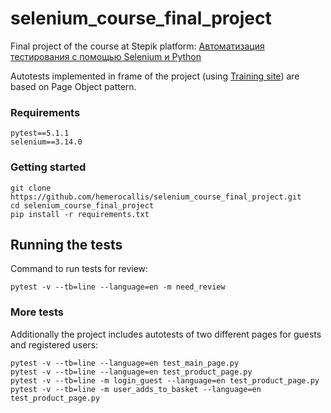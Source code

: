# selenium_course_final_project
Final project of the course at Stepik platform: [Автоматизация тестирования с помощью Selenium и Python](https://stepik.org/course/575/syllabus)


Autotests implemented in frame of the project (using [Training site](http://selenium1py.pythonanywhere.com/)) are based on Page Object pattern. 



### Requirements
```
pytest==5.1.1
selenium==3.14.0
```

### Getting started
```
git clone https://github.com/hemerocallis/selenium_course_final_project.git
cd selenium_course_final_project
pip install -r requirements.txt 
```

## Running the tests

Command to run tests for review:
```
pytest -v --tb=line --language=en -m need_review
```

### More tests

Additionally the project includes autotests of two different pages for guests and registered users:

```
pytest -v --tb=line --language=en test_main_page.py
pytest -v --tb=line --language=en test_product_page.py
pytest -v --tb=line -m login_guest --language=en test_product_page.py
pytest -v --tb=line -m user_adds_to_basket --language=en test_product_page.py
 
